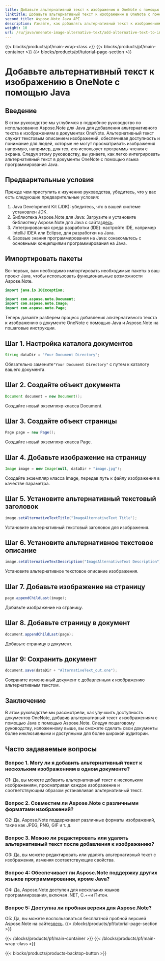 ```yaml
---
title: Добавьте альтернативный текст к изображению в OneNote с помощью Java
linktitle: Добавьте альтернативный текст к изображению в OneNote с помощью Java
second_title: Aspose.Note Java API
description: Узнайте, как добавлять альтернативный текст к изображениям в документах OneNote с помощью Java с помощью Aspose.Note, повышая доступность и инклюзивность.
weight: 10
url: /ru/java/onenote-image-alternative-text/add-alternative-text-to-image/
---
```


{{< blocks/products/pf/main-wrap-class >}}
{{< blocks/products/pf/main-container >}}
{{< blocks/products/pf/tutorial-page-section >}}

# Добавьте альтернативный текст к изображению в OneNote с помощью Java

## Введение

В этом руководстве мы углубимся в подробное руководство по использованию Aspose.Note для Java для добавления альтернативного текста к изображениям в документах OneNote. Альтернативный текст служит текстовым описанием изображений, обеспечивая доступность и понимание для людей, которые не могут просматривать изображения напрямую, например, для тех, кто использует программы чтения с экрана. Следуя этому руководству, вы узнаете, как легко интегрировать альтернативный текст в документы OneNote с помощью языка программирования Java.

## Предварительные условия

Прежде чем приступить к изучению руководства, убедитесь, что у вас есть следующие предварительные условия:

1. Java Development Kit (JDK): убедитесь, что в вашей системе установлен JDK.
2.  Библиотека Aspose.Note для Java: Загрузите и установите библиотеку Aspose.Note для Java с сайта[здесь](https://releases.aspose.com/note/java/).
3. Интегрированная среда разработки (IDE): настройте IDE, например IntelliJ IDEA или Eclipse, для разработки на Java.
4. Базовые знания программирования на Java: ознакомьтесь с основными концепциями программирования на Java.

## Импортировать пакеты

Во-первых, вам необходимо импортировать необходимые пакеты в ваш проект Java, чтобы использовать функциональные возможности Aspose.Note.

```java
import java.io.IOException;

import com.aspose.note.Document;
import com.aspose.note.Image;
import com.aspose.note.Page;
```

Теперь давайте разберем процесс добавления альтернативного текста к изображению в документе OneNote с помощью Java и Aspose.Note на пошаговые инструкции.

## Шаг 1. Настройка каталога документов

```java
String dataDir = "Your Document Directory";
```

 Обязательно замените`"Your Document Directory"` с путем к каталогу вашего документа.

## Шаг 2. Создайте объект документа

```java
Document document = new Document();
```

Создайте новый экземпляр класса Document.

## Шаг 3. Создайте объект страницы

```java
Page page = new Page();
```

Создайте новый экземпляр класса Page.

## Шаг 4. Добавьте изображение на страницу

```java
Image image = new Image(null, dataDir + "image.jpg");
```

Создайте экземпляр класса Image, передав путь к файлу изображения в качестве параметра.

## Шаг 5. Установите альтернативный текстовый заголовок

```java
image.setAlternativeTextTitle("ImageAlternativeText Title");
```

Установите альтернативный текстовый заголовок для изображения.

## Шаг 6. Установите альтернативное текстовое описание

```java
image.setAlternativeTextDescription("ImageAlternativeText Description");
```

Установите альтернативное текстовое описание изображения.

## Шаг 7. Добавьте изображение на страницу

```java
page.appendChildLast(image);
```

Добавьте изображение на страницу.

## Шаг 8. Добавьте страницу в документ

```java
document.appendChildLast(page);
```

Добавьте страницу в документ.

## Шаг 9: Сохранить документ

```java
document.save(dataDir + "AlternativeText_out.one");
```

Сохраните измененный документ с добавленным к изображению альтернативным текстом.

## Заключение

В этом руководстве мы рассмотрели, как улучшить доступность документов OneNote, добавив альтернативный текст к изображениям с помощью Java с помощью Aspose.Note. Следуя пошаговому руководству, изложенному выше, вы сможете сделать свои документы более инклюзивными и доступными для более широкой аудитории.

## Часто задаваемые вопросы

### Вопрос 1. Могу ли я добавить альтернативный текст к нескольким изображениям в одном документе?

О1: Да, вы можете добавить альтернативный текст к нескольким изображениям, просматривая каждое изображение и соответствующим образом устанавливая альтернативный текст.

### Вопрос 2. Совместим ли Aspose.Note с различными форматами изображений?

О2: Да, Aspose.Note поддерживает различные форматы изображений, такие как JPEG, PNG, GIF и т. д.

### Вопрос 3. Можно ли редактировать или удалять альтернативный текст после добавления к изображению?

О3: Да, вы можете редактировать или удалять альтернативный текст с изображения, изменяя соответствующие свойства.

### Вопрос 4: Обеспечивает ли Aspose.Note поддержку других языков программирования, кроме Java?

О4: Да, Aspose.Note доступен для нескольких языков программирования, включая .NET, C.++и Питон.

### Вопрос 5: Доступна ли пробная версия для Aspose.Note?

 О5: Да, вы можете воспользоваться бесплатной пробной версией Aspose.Note на сайте[здесь](https://releases.aspose.com/).
{{< /blocks/products/pf/tutorial-page-section >}}

{{< /blocks/products/pf/main-container >}}
{{< /blocks/products/pf/main-wrap-class >}}

{{< blocks/products/products-backtop-button >}}

